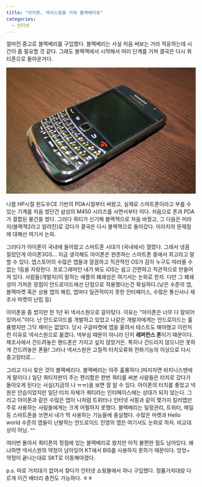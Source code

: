```yaml
---
title: "아이폰, 넥서스원을 거쳐 블랙베리로"
categories:
  - 인터넷
---
```


얼마전 중고로 블랙베리를 구입했다. 블랙베리는 사실 처음 써보는 거라 적응하는데 시간이 좀 필요할 것 같다. 그래도 블랙잭에서 시작해서 여러 단계를 거쳐 결국은 다시 쿼티폰으로 돌아온거다.  

![](/assets/images/posts/2011/05/cfile29-uf-155ec6394dd8c35626f2e7.jpg)

나름 HP시절 윈도우CE 기반의 PDA시절부터 써왔고, 실제로 스마트폰이라고 부를 수 있는 기계를 처음 썼던건 삼성의 M450 시리즈를 사면서부터 이다. 처음으로 폰과 PDA가 결합된 물건을 썼다. 그러다 쿼티가 신기해 블랙잭으로 처음 바꿨고, 그 다음은 미라지(블랙잭2라고 알려진)로 갔다가 결국은 다시 블랙잭으로 돌아갔다. 미라지의 문제점에 대해선 여기서 논외.  
  
그러다가 아이폰이 국내에 들어왔고 스마트폰 시대가 (국내에서) 열렸다. 그래서 냉큼 질렀던게 아이폰3GS... 지금 생각해도 아이폰은 현존하는 스마트폰 중에서 최고라고 말할 수 있다. 앱스토어의 수많은 앱들과 깔끔하고 직관적인 OS가 감히 누구도 따라올 수 없는 1등을 자랑한다. 프로그래머인 내가 봐도 iOS는 쉽고 간편하고 직관적으로 만들어져 있다. 사람들(개발자)이 말하는 애플의 폐쇄성은 여기서는 논외로 한자. 다만 그 폐쇄성이 가져온 장점이 안드로이드에선 단점으로 작용했다는건 확실하다.(낮은 수준의 앱, 블랙마켓 혹은 상용 앱의 해킹, 앱마다 일관적이지 못한 인터페이스, 수많은 통신사나 제조사 마켓의 난립 등)  
  
아이폰을 좀 썼지만 한 1년 뒤 넥서스원으로 갈아탔다. 이유는 "아이폰은 너무 다 잘되어 있어서."이다. 난 안드로이드를 개발하고 있었고 나같은 개발자에게는 안드로이드는 훌륭했지만 그닥 재미는 없었다. 당시 구글마켓에 앱을 올려서 테스트도 해야했고 이런저런 이유로 넥서스원으로 옮겼다. 넥부심 때문이 아니라 단지 **레퍼런스 폰**이기 때문이다. 제조사에서 건드려놓은 핸드폰은 가지고 싶지 않았거든. 특히나 건드리지 않으니만 못하게 건드려놓은 폰들! 그러나 넥서스원은 고질적 터치오류와 전화기능의 이상으로 다시 중고장터로...  
  
그리고 다시 찾은 것이 블랙베리다. 블랙베리는 아주 훌륭하다.(따지자면 비지니스맨에게 말이다.) 일단 쿼티자판이 주는 편리함은 한번 쿼티를 써본 사람들은 터치로 갔다가 돌아오게 된다는 사실(지금의 나 ㅠㅠ)을 보면 잘 알 수 있다. 아이폰의 터치를 좋았고 넥원은 안습이었지만 일단 터치 자체가 쿼티라는 인터페이스에는 상대가 되지 않는다. 그리고 아이폰과 같은 수많은 앱이 나처럼 트위터나 인터넷 서핑과 같이 몇가지 킬러앱만 주로 사용하는 사람들에게는 크게 어필하지 못했다. 블랙베리는 일정관리, 트위터, 메일 등 스마트폰을 쓰면서 내가 딱 사용하는 기능들에 충실했다. 수많은 마켓과 Hello world 수준의 앱들이 난발하는 안드로이드 진영의 앱은 여기서도 논외로 하자. 비교대상이 아님. ^^  
  
여러번 돌아서 쿼티폰의 정점에 있는 블랙베리로 왔지만 아직 불편한 점도 남아있다. 왜냐하면 넥서스원의 약정이 남아있어 KT에서 BIS를 사용하지 못하기 때문이다. 엉엉~ 약정이 끝나는대로 SKT로 이동해야겠다.  
  
  
p.s. 따로 거치대가 없어서 찾다가 인터넷 쇼핑몰에서 하나 구입했다. 정품거치대랑 다르게 이건 배터리 충전도 가능하다. ㅎㅎ  
